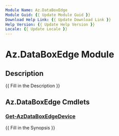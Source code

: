 ```yaml
---
Module Name: Az.DataBoxEdge
Module Guid: {{ Update Module Guid }}
Download Help Link: {{ Update Download Link }}
Help Version: {{ Update Help Version }}
Locale: {{ Update Locale }}
---
```


# Az.DataBoxEdge Module
## Description
{{ Fill in the Description }}

## Az.DataBoxEdge Cmdlets
### [Get-AzDataBoxEdgeDevice](Get-AzDataBoxEdgeDevice.md)
{{ Fill in the Synopsis }}

